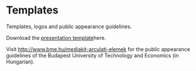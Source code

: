 Templates
=========

Templates, logos and public appearance guidelines.

Download the [presentation template](https://github.com/FTSRG/templates/raw/master/templates/ftsrg-presentation.pptx)here.

Visit <http://www.bme.hu/mediakit-arculati-elemek> for the public appearance guidelines of the Budapest University of Technology and Economics (in Hungarian).
